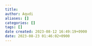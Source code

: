 ```yaml
---
title: 
author: Aqudi 
aliases: []
categories: []
tags: []
date created: 2023-08-12 16:49:19+0900
date: 2023-08-23 01:46:02+0900
---
```

